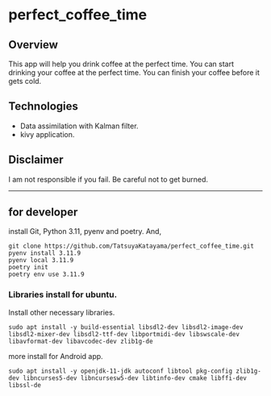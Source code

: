 # perfect_coffee_time
## Overview
This app will help you drink coffee at the perfect time.
You can start drinking your coffee at the perfect time.
You can finish your coffee before it gets cold.

## Technologies
+ Data assimilation with Kalman filter.
+ kivy application.

## Disclaimer
I am not responsible if you fail. Be careful not to get burned.

---

## for developer
install Git, Python 3.11, pyenv and poetry. And,

```:bash
git clone https://github.com/TatsuyaKatayama/perfect_coffee_time.git
pyenv install 3.11.9
pyenv local 3.11.9
poetry init
poetry env use 3.11.9
```

### Libraries install for ubuntu.

Install other necessary libraries.
```:bash
sudo apt install -y build-essential libsdl2-dev libsdl2-image-dev libsdl2-mixer-dev libsdl2-ttf-dev libportmidi-dev libswscale-dev libavformat-dev libavcodec-dev zlib1g-de
```

more install for Android app.
```:bash
sudo apt install -y openjdk-11-jdk autoconf libtool pkg-config zlib1g-dev libncurses5-dev libncursesw5-dev libtinfo-dev cmake libffi-dev libssl-de
```
